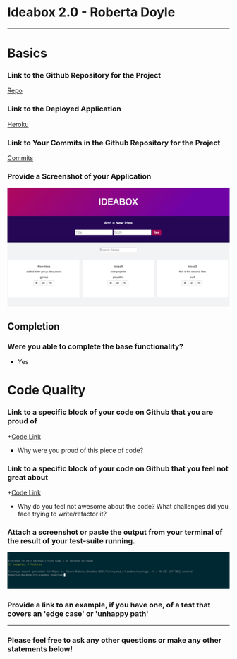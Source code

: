 # Ideabox 2.0 - Roberta Doyle

------

# Basics

### Link to the Github Repository for the Project
[Repo](https://github.com/roscalabrin/ideabox)

### Link to the Deployed Application
[Heroku](https://myideabox.herokuapp.com/)

### Link to Your Commits in the Github Repository for the Project
[Commits](https://github.com/roscalabrin/ideabox/commits/master)

### Provide a Screenshot of your Application
![Idea Box Homepage](./roberta_doyle_ideabox.png)

## Completion

### Were you able to complete the base functionality?
* Yes


# Code Quality

### Link to a specific block of your code on Github that you are proud of
+[Code Link](https://github.com/roscalabrin/ideabox/blob/master/app/assets/javascripts/ideabox.js.es6#L1-L15)

* Why were you proud of this piece of code?

### Link to a specific block of your code on Github that you feel not great about
+[Code Link](https://github.com/roscalabrin/ideabox/blob/master/app/assets/javascripts/ideas_index.js.es6#L2-L19)

* Why do you feel not awesome about the code? What challenges did you face trying to write/refactor it?

### Attach a screenshot or paste the output from your terminal of the result of your test-suite running.
![Tests](./roberta_doyle_tests.png)

### Provide a link to an example, if you have one, of a test that covers an 'edge case' or 'unhappy path'

-----

### Please feel free to ask any other questions or make any other statements below!
